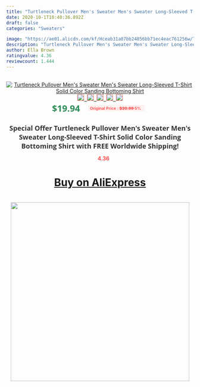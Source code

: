 ```yaml
---
title: "Turtleneck Pullover Men's Sweater Men's Sweater Long-Sleeved T-Shirt Solid Color Sanding Bottoming Shirt"
date: 2020-10-1T10:40:36.892Z
draft: false
categories: "Sweaters"

image: "https://ae01.alicdn.com/kf/Hceab31a07bb24856bb71ec4eac761256w/Turtleneck-Pullover-Men-s-Sweater-Men-s-Sweater-Long-Sleeved-T-Shirt-Solid-Color-Sanding-Bottoming.jpg"
description: "Turtleneck Pullover Men's Sweater Men's Sweater Long-Sleeved T-Shirt Solid Color Sanding Bottoming Shirt"
author: Ella Brown
ratingvalue: 4.36
reviewcount: 1.444
---
```

<br>
<div style="text-align: center;">
<a href="https://s.click.aliexpress.com/e/_A16Vo1" target="_blank" rel="nofollow noopener noreferrer"><img alt="Turtleneck Pullover Men's Sweater Men's Sweater Long-Sleeved T-Shirt Solid Color Sanding Bottoming Shirt" class="magnifier-image" src="https://ae01.alicdn.com/kf/Hceab31a07bb24856bb71ec4eac761256w/Turtleneck-Pullover-Men-s-Sweater-Men-s-Sweater-Long-Sleeved-T-Shirt-Solid-Color-Sanding-Bottoming.jpg_640x640.jpg">
<br>
<img style="border:1px solid salmon" src="https://ae01.alicdn.com/kf/Hceab31a07bb24856bb71ec4eac761256w/Turtleneck-Pullover-Men-s-Sweater-Men-s-Sweater-Long-Sleeved-T-Shirt-Solid-Color-Sanding-Bottoming.jpg_120x120.jpg">&nbsp;&nbsp;<img style="border:1px solid salmon" src="https://ae01.alicdn.com/kf/H8145bde64cd74fa285f2683e46750c482/Turtleneck-Pullover-Men-s-Sweater-Men-s-Sweater-Long-Sleeved-T-Shirt-Solid-Color-Sanding-Bottoming.jpg_120x120.jpg">&nbsp;&nbsp;<img style="border:1px solid salmon" src="https://ae01.alicdn.com/kf/Hf143f1356aa24a2d8520575c28bc470fv/Turtleneck-Pullover-Men-s-Sweater-Men-s-Sweater-Long-Sleeved-T-Shirt-Solid-Color-Sanding-Bottoming.jpg_120x120.jpg">&nbsp;&nbsp;<img style="border:1px solid salmon" src="https://ae01.alicdn.com/kf/H3fdf2e7421ba41ccb9886ded2bfe154aj/Turtleneck-Pullover-Men-s-Sweater-Men-s-Sweater-Long-Sleeved-T-Shirt-Solid-Color-Sanding-Bottoming.jpg_120x120.jpg">&nbsp;&nbsp;<img style="border:1px solid salmon" src="https://ae01.alicdn.com/kf/Ha48edf6cf77e46e3ac566245b8dea64cL/Turtleneck-Pullover-Men-s-Sweater-Men-s-Sweater-Long-Sleeved-T-Shirt-Solid-Color-Sanding-Bottoming.jpg_120x120.jpg"></a></div><br0>
<div style="text-align: center;"><span style="background-color: white; border: 0px; box-sizing: border-box; color: seagreen; display: inline-block; font-family: &quot;open sans&quot; , &quot;arial&quot; , &quot;helvetica&quot; , sans-serif , &quot;heiti&quot;; font-size: 24px; font-stretch: inherit; font-weight: 700; line-height: inherit; margin: 0px 10px 0px 0px; padding: 0px; vertical-align: middle;">$19.94 </span>
<span style="background: rgb(255 , 241 , 241); border-radius: 3px; border: 0px; box-sizing: border-box; color: #ff4747; display: inline-block; font-family: inherit; font-size: 12px; font-stretch: inherit; font-style: inherit; font-variant: inherit; font-weight: 600; line-height: inherit; margin: 0px; padding: 2px 5px; transform: scale(0.9); vertical-align: middle;">Original Price : <b style="text-decoration: line-through;">$20.99 </b> 5%&nbsp;&nbsp;</span></div>
<h1 style="color: #333333; display: inline-block; font-family: &quot;open sans&quot; , &quot;arial&quot; , &quot;helvetica&quot; , sans-serif , &quot;heiti&quot;; font-size: 18px; font-stretch: inherit; font-weight: 700; text-align: center;">Special Offer Turtleneck Pullover Men's Sweater Men's Sweater Long-Sleeved T-Shirt Solid Color Sanding Bottoming Shirt with FREE Worldwide Shipping!</h1>
<div style="color: #ff4747; text-align: center;">
<img src="https://4.bp.blogspot.com/-M0ZcTcb-5uY/XleCXlxnR4I/AAAAAAAAAEc/OrjgMkXV1oMQFaCRZj5HQwOCBcu3w1FegCPcBGAYYCw/s1600/star.png" style="height: 15px;">&nbsp;<b>4.36</b></div>
<div class="button_cont" align="center"><a class="buynow_a" href="https://s.click.aliexpress.com/e/_A16Vo1" target="_blank" rel="nofollow noopener noreferrer"><H1>Buy on AliExpress</H1></a></div><br>
<div class="separator" style="clear: both; text-align: center;">
<img src="https://lh3.googleusercontent.com/-pTy5HemUv9M/XlePHvY0dAI/AAAAAAAAAE4/0nX5iRUoIWY8eMW9Dpxeirr157OZliDIgCLcBGAsYHQ/s1600/badge.gif" width="480">
</div>
